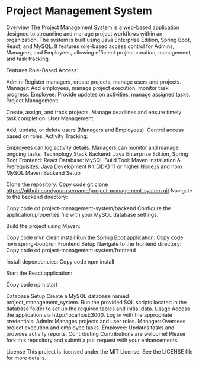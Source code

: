 # Project Management System
Overview
The Project Management System is a web-based application designed to streamline and manage project workflows within an organization. The system is built using Java Enterprise Edition, Spring Boot, React, and MySQL. It features role-based access control for Admins, Managers, and Employees, allowing efficient project creation, management, and task tracking.

Features
Role-Based Access:

Admin: Register managers, create projects, manage users and projects.
Manager: Add employees, manage project execution, monitor task progress.
Employee: Provide updates on activities, manage assigned tasks.
Project Management:

Create, assign, and track projects.
Manage deadlines and ensure timely task completion.
User Management:

Add, update, or delete users (Managers and Employees).
Control access based on roles.
Activity Tracking:

Employees can log activity details.
Managers can monitor and manage ongoing tasks.
Technology Stack
Backend: Java Enterprise Edition, Spring Boot
Frontend: React
Database: MySQL
Build Tool: Maven
Installation & Prerequisites:
Java Development Kit (JDK) 11 or higher
Node.js and npm
MySQL
Maven
Backend Setup


Clone the repository:
Copy code
git clone https://github.com/yourusername/project-management-system.git
Navigate to the backend directory:

Copy code
cd project-management-system/backend
Configure the application.properties file with your MySQL database settings.

Build the project using Maven:

Copy code
mvn clean install
Run the Spring Boot application:
Copy code
mvn spring-boot:run
Frontend Setup
Navigate to the frontend directory:
Copy code
cd project-management-system/frontend

Install dependencies:
Copy code
npm install

Start the React application:

Copy code
npm start

Database Setup
Create a MySQL database named project_management_system.
Run the provided SQL scripts located in the database folder to set up the required tables and initial data.
Usage
Access the application via http://localhost:3000.
Log in with the appropriate credentials:
Admin: Manages projects and user roles.
Manager: Oversees project execution and employee tasks.
Employee: Updates tasks and provides activity reports.
Contributing
Contributions are welcome! Please fork this repository and submit a pull request with your enhancements.

License
This project is licensed under the MIT License. See the LICENSE file for more details.

